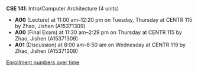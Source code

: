 **CSE 141**: Intro/Computer Architecture (4 units)

- **A00** (Lecture) at 11:00 am–12:20 pm on Tuesday, Thursday at CENTR 115 by Zhao, Jishen (A15371309)
- **A00** (Final Exam) at 11:30 am–2:29 pm on Thursday at CENTR 115 by Zhao, Jishen (A15371309)
- **A01** (Discussion) at 8:00 am–8:50 am on Wednesday at CENTR 119 by Zhao, Jishen (A15371309)

[Enrollment numbers over time](./CSE141.tsv)
